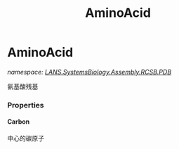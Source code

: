 ﻿---
title: AminoAcid
---

# AminoAcid
_namespace: [LANS.SystemsBiology.Assembly.RCSB.PDB](N-LANS.SystemsBiology.Assembly.RCSB.PDB.html)_

氨基酸残基




### Properties

#### Carbon
中心的碳原子
